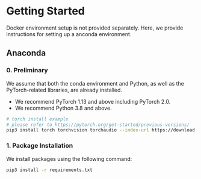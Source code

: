 # Getting Started
Docker environment setup is not provided separately.
Here, we provide instructions for setting up a anconda environment.


## Anaconda

### 0. Preliminary
We assume that both the conda environment and Python, as well as the PyTorch-related libraries, are already installed.
* We recommend PyTorch 1.13 and above including PyTorch 2.0.
* We recommend Python 3.8 and above.

```bash
# torch install example
# please refer to https://pytorch.org/get-started/previous-versions/
pip3 install torch torchvision torchaudio --index-url https://download.pytorch.org/whl/cu118
```


### 1. Package Installation

We install packages using the following command:
```bash
pip3 install -r requirements.txt
```